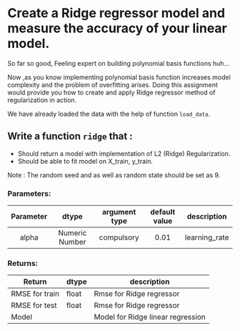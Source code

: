 # Create a Ridge regressor model and measure the accuracy of your linear model.

So far so good,
Feeling expert on building polynomial basis functions huh...

Now ,as you know implementing polynomial basis function increases model complexity and the problem of overfitting arises.
Doing this assignment would provide you how to create and apply Ridge regressor method of 
regularization in action.

We have already loaded the data with the help of function `load_data`.

## Write a function `ridge` that :
- Should return a model with implementation of L2 (Ridge)  Regularization.
- Should be able to fit model on X_train, y_train.

Note : The random seed and as well as random state should be set as 9. 

### Parameters:


| Parameter | dtype | argument type | default value | description |
| :---: | :---: | :---: | :---: | :---: |
| alpha | Numeric Number | compulsory | 0.01 | learning_rate |

### Returns:

| Return | dtype | description |
| --- | --- | --- | 
| RMSE for train | float | Rmse for Ridge regressor |
| RMSE for test | float | Rmse for Ridge regressor |
| Model |  | Model for Ridge linear regression |
